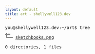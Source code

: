 ```yaml
---
layout: default
title: art - shellywell123.dev
---
```

<pre>
you@shellywell123.dev:~/art$ tree
<a href="../index.html">..</a>
└── <a href="./art-attack.html">sketchbooks.png</a>

0 directories, 1 files
</pre>